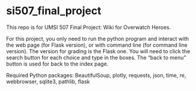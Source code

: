 # si507_final_project
This repo is for UMSI 507 Final Project: Wiki for Overwatch Heroes.

For this project, you only need to run the python program and interact with the web page (for Flask version), or with command line (for command line version). The version for grading is the Flask one. You will need to click the search button for each choice and type in the boxes. The “back to menu” button is used for back to the index page.

Required Python packages:
BeautifulSoup, plotly, requests, json, time, re, webbrowser, sqlite3, pathlib, flask
